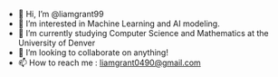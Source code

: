 - 👋 Hi, I’m @liamgrant99
- 👀 I’m interested in Machine Learning and AI modeling. 
- 🌱 I’m currently studying Computer Science and Mathematics at the University of Denver
- 💞️ I’m looking to collaborate on anything!
- 📫 How to reach me : liamgrant0490@gmail.com

<!---
liamgrant99/liamgrant99 is a ✨ special ✨ repository because its `README.md` (this file) appears on your GitHub profile.
You can click the Preview link to take a look at your changes.
--->
